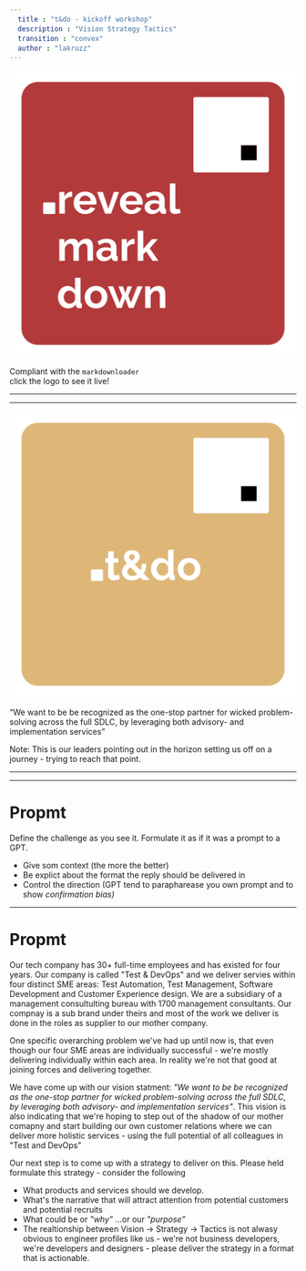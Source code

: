 ```yaml
---
  title : "t&do - kickoff workshop"
  description : "Vision Strategy Tactics"
  transition : "convex"
  author : "lakruzz"
---
```

<!-- .slide: data-background="#111111" -->

[![reveal markdown](./assets/revealmarkdown.png)<!-- .element style="height: 180px; margin: 0 auto 4rem auto; background: transparent;" -->](https://reveals.thetechcollective.dev/markdownloader/?owner=thetechcollective&repo=presentations&file=tdo-vison-workshop.md) 

Compliant with the `markdownloader`<br/>
click the logo to see it live!

---
---

<!-- .slide: data-background="#64505a" -->

![.t&do](./assets/t&do.png) <!-- .element style="height: 180px; margin: 0 auto 4rem auto; background: transparent;" -->

<q>We want to be be recognized as the one-stop partner for wicked problem-solving across the full SDLC, by leveraging both advisory- and implementation services</q>
<!-- .element style="color:white;" -->

Note:
This is our leaders pointing out in the horizon setting us off on a journey - trying to reach that point.

---
---
# Propmt
<!-- .slide: data-background="./assets/techthat.png" data-background-size="100px" data-background-position="bottom 20px left 20px" -->

Define the challenge as you see it. Formulate it as if it was a prompt to a GPT.

- Give som context (the more the better)
- Be explict about the format the reply should be delivered in
- Control the direction (GPT tend to parapharease you own prompt and to show _confirmation bias)_

---

# Propmt
<!-- .slide: data-background="./assets/techthat.png" data-background-size="100px" data-background-position="bottom 20px left 20px" style="font-size:25px;" -->

Our tech company has 30+ full-time employees and has existed for four years. Our company is called "Test & DevOps" and we deliver servies within four distinct SME areas: Test Automation, Test Management, Software Development and Customer Experience design. We are a subsidiary of a management consultulting bureau with 1700 management consultants. Our compnay is a sub brand under theirs and most of the work we deliver is done in the roles as supplier to our mother company.

One specific overarching problem we've had up until now is, that even though our four SME areas are individually successful - we're mostly delivering individually within each area. In reality we're not that good at joining forces and delivering together.

We have come up with our vision statment: _"We want to be be recognized as the one-stop partner for wicked problem-solving across the full SDLC, by leveraging both advisory- and implementation services"_. This vision is also indicating that we're hoping to step out of the shadow of our mother comapny and start building our own customer relations where we can deliver more holistic services - using the full potential of all colleagues in "Test and DevOps"

Our next step is to come up with a strategy to deliver on this. Please held formulate this strategy - consider the following
- What products and services should we develop. 
- What's the narrative that will attract attention from potential customers and potential recruits
- What could be or _"why"_ ...or our _"purpose"_
- The realtionship between Vision -> Strategy -> Tactics is not alwasy obvious to engineer profiles like us - we're not business developers, we're developers and designers - please deliver the strategy in a format that is actionable.
